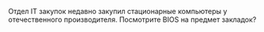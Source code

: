 Отдел IT закупок недавно закупил стационарные компьютеры у отечественного производителя. Посмотрите BIOS на предмет закладок?

